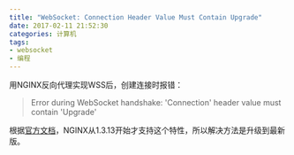 ```yaml
---
title: "WebSocket: Connection Header Value Must Contain Upgrade"
date: 2017-02-11 21:52:30
categories: 计算机
tags:
- websocket
- 编程
---
```


用NGINX反向代理实现WSS后，创建连接时报错：

> Error during WebSocket handshake: 'Connection' header value must contain 'Upgrade'

根据[官方文档](http://nginx.org/en/docs/http/websocket.html)，NGINX从1.3.13开始才支持这个特性，所以解决方法是升级到最新版。
